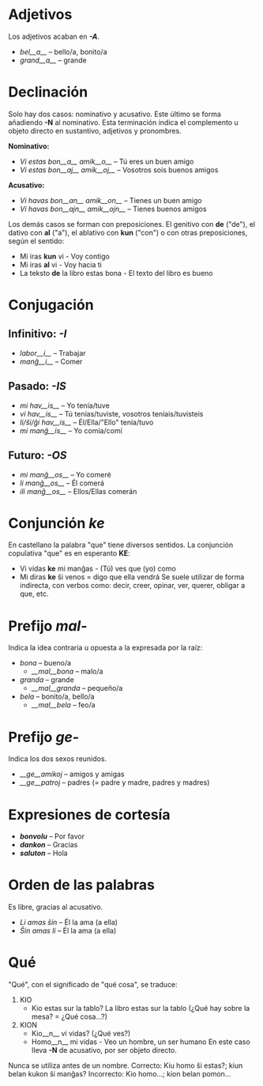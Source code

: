 # Adjetivos

Los adjetivos acaban en *__-A__*.

- *bel__a__* – bello/a, bonito/a
- *grand__a__* – grande

# Declinación

Solo hay dos casos: nominativo y acusativo. Este último se forma añadiendo __-N__ al nominativo. Esta terminación indica el complemento u objeto directo en sustantivo, adjetivos y pronombres.

__Nominativo:__
- *Vi estas bon__a__ amik__o__* – Tú eres un buen amigo
- *Vi estas bon__aj__ amik__oj__* – Vosotros sois buenos amigos

__Acusativo:__
- *Vi havas bon__an__ amik__on__* – Tienes un buen amigo
- *Vi havas bon__ajn__ amik__ojn__* – Tienes buenos amigos

Los demás casos se forman con preposiciones. El genitivo con __de__ ("de"), el dativo con __al__ ("a"), el ablativo con __kun__ ("con") o con otras preposiciones, según el sentido:
- Mi iras __kun__ vi - Voy contigo
- Mi iras __al__ vi - Voy hacia ti
- La teksto __de__ la libro estas bona - El texto del libro es bueno

# Conjugación 

## Infinitivo: *-I*
  
- *labor__i__*          – Trabajar
- *manĝ__i__*           – Comer

## Pasado: *-IS*

- *mi hav__is__*        – Yo tenía/tuve
- *vi hav__is__*        – Tú tenías/tuviste, vosotros teníais/tuvisteis
- *li/ŝi/ĝi hav__is__*  – Él/Ella/"Ello" tenía/tuvo
- *mi manĝ__is__*       – Yo comía/comí

## Futuro: *-OS*

- *mi manĝ__os__*      – Yo comeré
- *li manĝ__os__*      – Él comerá
- *ili manĝ__os__*     – Ellos/Ellas comerán

# Conjunción *ke*

En castellano la palabra "que" tiene diversos sentidos. La conjunción copulativa "que" es en esperanto __KE__:
- Vi vidas __ke__ mi manĝas - (Tú) ves que (yo) como
- Mi diras __ke__ ŝi venos = digo que ella vendrá
Se suele utilizar de forma indirecta, con verbos como: decir, creer, opinar, ver, querer, obligar a que, etc.

# Prefijo *mal-*

Indica la idea contraria u opuesta a la expresada por la raíz:

- *bona* – bueno/a
  - *__mal__bona* – malo/a
- *granda* – grande
  - *__mal__granda* – pequeño/a
- *bela* – bonito/a, bello/a
  - *__mal__bela* – feo/a

# Prefijo *ge-*

Indica los dos sexos reunidos.

- *__ge__amikoj* – amigos y amigas
- *__ge__patroj* – padres (= padre y madre, padres y madres)

# Expresiones de cortesía

- *__bonvolu__* – Por favor
- *__dankon__* – Gracias
- *__saluton__* – Hola

# Orden de las palabras

Es libre, gracias al acusativo.
- *Li amas ŝin* – Él la ama (a ella)
- *Ŝin amas li* – Él la ama (a ella)

# Qué

"Qué", con el significado de "qué cosa", se traduce:
1. KIO
      - Kio estas sur la tablo? La libro estas sur la tablo (¿Qué hay sobre la mesa? = ¿Qué cosa...?)
2. KION
      - Kio__n__ vi vidas? (¿Qué ves?)
      - Homo__n__ mi vidas - Veo un hombre, un ser humano
      En este caso lleva __-N__ de acusativo, por ser objeto directo.

Nunca se utiliza antes de un nombre. 
Correcto: Kiu homo ŝi estas?; kiun belan kukon ŝi manĝas?
Incorrecto: Kio homo...; kion belan pomon...
